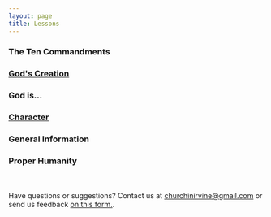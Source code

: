 ```yaml
---
layout: page
title: Lessons
---
```



### The Ten Commandments 

### [God's Creation](/creation/)

### God is... 

### [Character](/character/)

### General Information 

### Proper Humanity 

<br /><br />
Have questions or suggestions? Contact us at [churchinirvine@gmail.com](mailto:churchinirvine@gmail.com) or send us feedback [on this form.](http://churchinirvine.org/Feedback.aspx).
